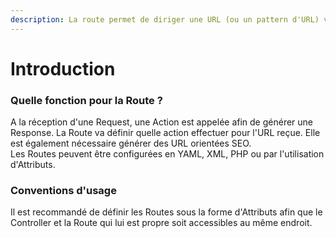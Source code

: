 ```yaml
---
description: La route permet de diriger une URL (ou un pattern d'URL) vers une Action.
---
```


# Introduction

### Quelle fonction pour la Route ?

A la réception d'une Request, une Action est appelée afin de générer une Response. La Route va définir quelle action effectuer pour l'URL reçue. Elle est également nécessaire générer des URL orientées SEO.\
Les Routes peuvent être configurées en YAML, XML, PHP ou par l'utilisation d'Attributs.

### Conventions d'usage

Il est recommandé de définir les Routes sous la forme d'Attributs afin que le Controller et la Route qui lui est propre soit accessibles au même endroit.
